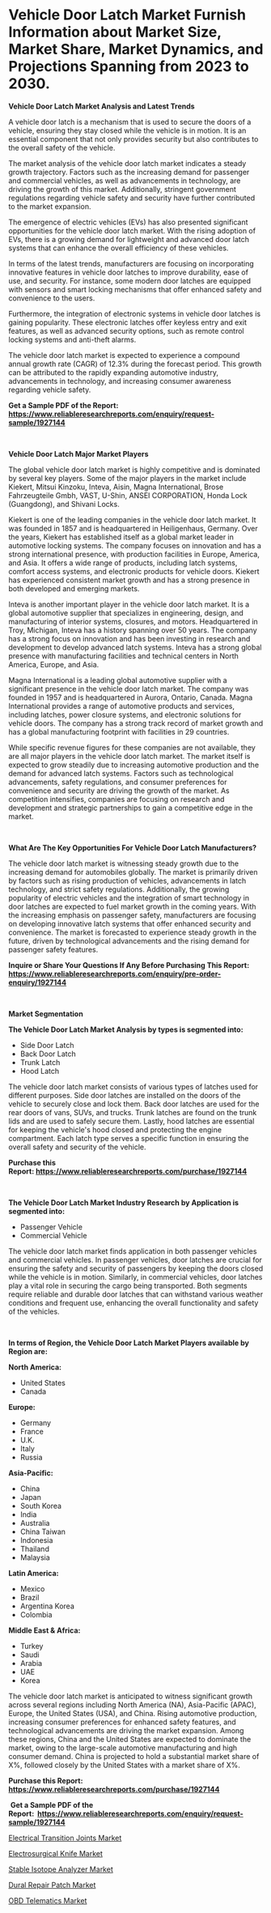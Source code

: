 <p><h1>Vehicle Door Latch Market Furnish Information about Market Size, Market Share, Market Dynamics, and Projections Spanning from 2023 to 2030.</h1></p><p><strong>Vehicle Door Latch Market Analysis and Latest Trends</strong></p>
<p><p>A vehicle door latch is a mechanism that is used to secure the doors of a vehicle, ensuring they stay closed while the vehicle is in motion. It is an essential component that not only provides security but also contributes to the overall safety of the vehicle.</p><p>The market analysis of the vehicle door latch market indicates a steady growth trajectory. Factors such as the increasing demand for passenger and commercial vehicles, as well as advancements in technology, are driving the growth of this market. Additionally, stringent government regulations regarding vehicle safety and security have further contributed to the market expansion.</p><p>The emergence of electric vehicles (EVs) has also presented significant opportunities for the vehicle door latch market. With the rising adoption of EVs, there is a growing demand for lightweight and advanced door latch systems that can enhance the overall efficiency of these vehicles.</p><p>In terms of the latest trends, manufacturers are focusing on incorporating innovative features in vehicle door latches to improve durability, ease of use, and security. For instance, some modern door latches are equipped with sensors and smart locking mechanisms that offer enhanced safety and convenience to the users.</p><p>Furthermore, the integration of electronic systems in vehicle door latches is gaining popularity. These electronic latches offer keyless entry and exit features, as well as advanced security options, such as remote control locking systems and anti-theft alarms.</p><p>The vehicle door latch market is expected to experience a compound annual growth rate (CAGR) of 12.3% during the forecast period. This growth can be attributed to the rapidly expanding automotive industry, advancements in technology, and increasing consumer awareness regarding vehicle safety.</p></p>
<p><strong>Get a Sample PDF of the Report:&nbsp; <a href="https://www.reliableresearchreports.com/enquiry/request-sample/1927144">https://www.reliableresearchreports.com/enquiry/request-sample/1927144</a></strong></p>
<p>&nbsp;</p>
<p><strong>Vehicle Door Latch Major Market Players</strong></p>
<p><p>The global vehicle door latch market is highly competitive and is dominated by several key players. Some of the major players in the market include Kiekert, Mitsui Kinzoku, Inteva, Aisin, Magna International, Brose Fahrzeugteile Gmbh, VAST, U-Shin, ANSEI CORPORATION, Honda Lock (Guangdong), and Shivani Locks.</p><p>Kiekert is one of the leading companies in the vehicle door latch market. It was founded in 1857 and is headquartered in Heiligenhaus, Germany. Over the years, Kiekert has established itself as a global market leader in automotive locking systems. The company focuses on innovation and has a strong international presence, with production facilities in Europe, America, and Asia. It offers a wide range of products, including latch systems, comfort access systems, and electronic products for vehicle doors. Kiekert has experienced consistent market growth and has a strong presence in both developed and emerging markets.</p><p>Inteva is another important player in the vehicle door latch market. It is a global automotive supplier that specializes in engineering, design, and manufacturing of interior systems, closures, and motors. Headquartered in Troy, Michigan, Inteva has a history spanning over 50 years. The company has a strong focus on innovation and has been investing in research and development to develop advanced latch systems. Inteva has a strong global presence with manufacturing facilities and technical centers in North America, Europe, and Asia.</p><p>Magna International is a leading global automotive supplier with a significant presence in the vehicle door latch market. The company was founded in 1957 and is headquartered in Aurora, Ontario, Canada. Magna International provides a range of automotive products and services, including latches, power closure systems, and electronic solutions for vehicle doors. The company has a strong track record of market growth and has a global manufacturing footprint with facilities in 29 countries.</p><p>While specific revenue figures for these companies are not available, they are all major players in the vehicle door latch market. The market itself is expected to grow steadily due to increasing automotive production and the demand for advanced latch systems. Factors such as technological advancements, safety regulations, and consumer preferences for convenience and security are driving the growth of the market. As competition intensifies, companies are focusing on research and development and strategic partnerships to gain a competitive edge in the market.</p></p>
<p>&nbsp;</p>
<p><strong>What Are The Key Opportunities For Vehicle Door Latch Manufacturers?</strong></p>
<p><p>The vehicle door latch market is witnessing steady growth due to the increasing demand for automobiles globally. The market is primarily driven by factors such as rising production of vehicles, advancements in latch technology, and strict safety regulations. Additionally, the growing popularity of electric vehicles and the integration of smart technology in door latches are expected to fuel market growth in the coming years. With the increasing emphasis on passenger safety, manufacturers are focusing on developing innovative latch systems that offer enhanced security and convenience. The market is forecasted to experience steady growth in the future, driven by technological advancements and the rising demand for passenger safety features.</p></p>
<p><strong>Inquire or Share Your Questions If Any Before Purchasing This Report: <a href="https://www.reliableresearchreports.com/enquiry/pre-order-enquiry/1927144">https://www.reliableresearchreports.com/enquiry/pre-order-enquiry/1927144</a></strong></p>
<p>&nbsp;</p>
<p><strong>Market Segmentation</strong></p>
<p><strong>The Vehicle Door Latch Market Analysis by types is segmented into:</strong></p>
<p><ul><li>Side Door Latch</li><li>Back Door Latch</li><li>Trunk Latch</li><li>Hood Latch</li></ul></p>
<p><p>The vehicle door latch market consists of various types of latches used for different purposes. Side door latches are installed on the doors of the vehicle to securely close and lock them. Back door latches are used for the rear doors of vans, SUVs, and trucks. Trunk latches are found on the trunk lids and are used to safely secure them. Lastly, hood latches are essential for keeping the vehicle's hood closed and protecting the engine compartment. Each latch type serves a specific function in ensuring the overall safety and security of the vehicle.</p></p>
<p><strong>Purchase this Report:&nbsp;<a href="https://www.reliableresearchreports.com/purchase/1927144">https://www.reliableresearchreports.com/purchase/1927144</a></strong></p>
<p>&nbsp;</p>
<p><strong>The Vehicle Door Latch Market Industry Research by Application is segmented into:</strong></p>
<p><ul><li>Passenger Vehicle</li><li>Commercial Vehicle</li></ul></p>
<p><p>The vehicle door latch market finds application in both passenger vehicles and commercial vehicles. In passenger vehicles, door latches are crucial for ensuring the safety and security of passengers by keeping the doors closed while the vehicle is in motion. Similarly, in commercial vehicles, door latches play a vital role in securing the cargo being transported. Both segments require reliable and durable door latches that can withstand various weather conditions and frequent use, enhancing the overall functionality and safety of the vehicles.</p></p>
<p>&nbsp;</p>
<p><strong>In terms of Region, the Vehicle Door Latch Market Players available by Region are:</strong></p>
<p>
    <p> <strong> North America: </strong>
        <ul>
            <li>United States</li>
            <li>Canada</li>
        </ul>
        </p> 
    <p> <strong> Europe: </strong>
        <ul>
            <li>Germany</li>
            <li>France</li>
            <li>U.K.</li>
            <li>Italy</li>
            <li>Russia</li>
        </ul>
        </p> 
    <p> <strong> Asia-Pacific: </strong>
        <ul>
            <li>China</li>
            <li>Japan</li>
            <li>South Korea</li>
            <li>India</li>
            <li>Australia</li>
            <li>China Taiwan</li>
            <li>Indonesia</li>
            <li>Thailand</li>
            <li>Malaysia</li>
        </ul>
        </p> 
    <p> <strong> Latin America: </strong>
        <ul>
            <li>Mexico</li>
            <li>Brazil</li>
            <li>Argentina Korea</li>
            <li>Colombia</li>
        </ul>
        </p> 
    <p> <strong> Middle East & Africa: </strong>
        <ul>
            <li>Turkey</li>
            <li>Saudi</li>
            <li>Arabia</li>
            <li>UAE</li>
            <li>Korea</li>
        </ul>
    </p>
    </p>
<p><p>The vehicle door latch market is anticipated to witness significant growth across several regions including North America (NA), Asia-Pacific (APAC), Europe, the United States (USA), and China. Rising automotive production, increasing consumer preferences for enhanced safety features, and technological advancements are driving the market expansion. Among these regions, China and the United States are expected to dominate the market, owing to the large-scale automotive manufacturing and high consumer demand. China is projected to hold a substantial market share of X%, followed closely by the United States with a market share of X%.</p></p>
<p><strong>Purchase this Report: <a href="https://www.reliableresearchreports.com/purchase/1927144">https://www.reliableresearchreports.com/purchase/1927144</a></strong></p>
<p>&nbsp;<strong>Get a Sample PDF of the Report:&nbsp;&nbsp;<a href="https://www.reliableresearchreports.com/enquiry/request-sample/1927144">https://www.reliableresearchreports.com/enquiry/request-sample/1927144</a></strong></p>
<p><strong></strong></p>
<p><p><a href="https://www.linkedin.com/pulse/electrical-transition-joints-market-size-growth-forecast-lsz5e/">Electrical Transition Joints Market</a></p><p><a href="https://www.linkedin.com/pulse/electrosurgical-knife-market-share-amp-new-trends-analysis-report-zyc1e/">Electrosurgical Knife Market</a></p><p><a href="https://medium.com/@nayanmongiarp23/stable-isotope-analyzer-market-size-cagr-trends-2024-2030-6eca226ccc50">Stable Isotope Analyzer Market</a></p><p><a href="https://www.linkedin.com/pulse/dural-repair-patch-market-research-report-unlocks-analysis-jwuee/">Dural Repair Patch Market</a></p><p><a href="https://medium.com/@ryansai15420/obd-telematics-market-size-cagr-trends-2024-2030-6210ede249a8">OBD Telematics Market</a></p></p>